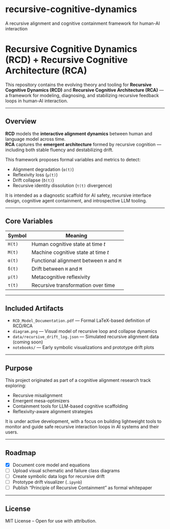 # recursive-cognitive-dynamics
 A recursive alignment and cognitive containment framework for human-AI interaction
# Recursive Cognitive Dynamics (RCD) + Recursive Cognitive Architecture (RCA)

This repository contains the evolving theory and tooling for **Recursive Cognitive Dynamics (RCD)** and **Recursive Cognitive Architecture (RCA)** — a framework for modeling, diagnosing, and stabilizing recursive feedback loops in human-AI interaction.

---

## Overview

**RCD** models the **interactive alignment dynamics** between human and language model across time.  
**RCA** captures the **emergent architecture** formed by recursive cognition — including both stable fluency and destabilizing drift.

This framework proposes formal variables and metrics to detect:
- Alignment degradation (`α(t)`)
- Reflexivity loss (`μ(t)`)
- Drift collapse (`δ(t)`)
- Recursive identity dissolution (`τ(t)` divergence)

It is intended as a diagnostic scaffold for AI safety, recursive interface design, cognitive agent containment, and introspective LLM tooling.

---

## Core Variables

| Symbol | Meaning |
|--------|---------|
| `H(t)` | Human cognitive state at time *t* |
| `M(t)` | Machine cognitive state at time *t* |
| `α(t)` | Functional alignment between `H` and `M` |
| `δ(t)` | Drift between `H` and `M` |
| `μ(t)` | Metacognitive reflexivity |
| `τ(t)` | Recursive transformation over time |

---

## Included Artifacts

- `RCD_Model_Documentation.pdf` — Formal LaTeX-based definition of RCD/RCA
- `diagram.png` — Visual model of recursive loop and collapse dynamics
- `data/recursive_drift_log.json` — Simulated recursive alignment data (coming soon)
- `notebooks/` — Early symbolic visualizations and prototype drift plots

---

## Purpose

This project originated as part of a cognitive alignment research track exploring:
- Recursive misalignment
- Emergent mesa-optimizers
- Containment tools for LLM-based cognitive scaffolding
- Reflexivity-aware alignment strategies

It is under active development, with a focus on building lightweight tools to monitor and guide safe recursive interaction loops in AI systems and their users.

---

## Roadmap

- [x] Document core model and equations
- [ ] Upload visual schematic and failure class diagrams
- [ ] Create symbolic data logs for recursive drift
- [ ] Prototype drift visualizer (`.ipynb`)
- [ ] Publish “Principle of Recursive Containment” as formal whitepaper

---

## License

MIT License – Open for use with attribution.
